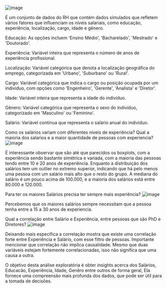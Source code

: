 ![image](https://github.com/VanderSC/analise-RH/assets/95940138/3221d4a3-2ad5-4f49-a3d4-4c407b6aff12)

É um conjunto de dados do RH que contém dados simulados que refletem vários fatores que influenciam os níveis salariais, como educação, experiência, localização, cargo, idade e gênero.

Educação: As opções incluem 'Ensino Médio', 'Bacharelado', 'Mestrado' e 'Doutorado'.

Experiência: Variável inteira que representa o número de anos de experiência profissional.

Localização: Variável categórica que denota a localização geográfica do emprego, categorizada em 'Urbano', 'Suburbano' ou 'Rural'.

Cargo: Variável categórica que indica o cargo ou posição ocupada por um indivíduo, com opções como 'Engenheiro', 'Gerente', 'Analista' e 'Diretor'.

Idade: Variável inteira que representa a idade do indivíduo.

Gênero: Variável categórica que representa o sexo do indivíduo, categorizado em 'Masculino' ou 'Feminino'.

Salário: Variável contínua que representa o salário anual do indivíduo.

Como os salários variam com diferentes níveis de experiência? Qual a maioria dos salarios e a maior quantidade de pessoas com experiencia?
![image](https://github.com/VanderSC/analise-RH/assets/95940138/25bad830-95af-406b-8a57-7f95e240221a)

É interessante observar que são até que parecidos os boxplots, com a experiência sendo bastante simétrica e variada, com a maioria das pessoas tendo entre 10 e 20 anos de experiência.
Enquanto a distribuição dos salários tem um outlier no extremo superior, indicando que há pelo menos uma pessoa com um salário mais alto que o resto do grupo. A mediana do salário é um pouco acima de 100.000, e a maioria dos salários está entre 80.000 e 120.000.

Para ter os maiores Salários precisa ter sempre mais experiência?
![image](https://github.com/VanderSC/analise-RH/assets/95940138/2c3eb76d-aaf4-4e59-b0ae-d98eb6541d1b)

Percebemos que os maiores salários sempre necessitam que a pessoa tenha entre a 15 a 30 anos de experiencia.

Qual a correlação entre Salário e Experiência, entre pessoas que são PhD e Diretores?
![image](https://github.com/VanderSC/analise-RH/assets/95940138/b4ac5b79-935b-4301-831c-54ad3509d845)

Deixando mais especifica a correlação mostra que existe uma correlação forte entre Experiência e Salário, com esse filtro de pessoas.
Importante mencionar que correlação não implica causalidade. Mesmo que duas variáveis estejam fortemente correlacionadas, isso não significa que uma causa a outra.

O objetivo desta análise exploratória é obter insights acerca dos Salários, Educacão, Experiência, Idade, Genêro entre outros de forma geral, Ela fornece uma compreensão mais profunda dos dados, que pode ser útil para a tomada de decisões.
